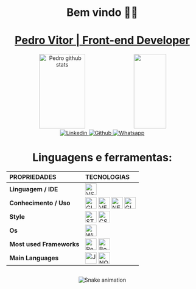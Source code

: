 <h1 align="center">Bem vindo 🖖🏽</h1>
<a href="https://www.linkedin.com/in/pedro-vitor-1ba839243/" target="_blank">
    <h1 align="center">
       Pedro Vitor | Front-end Developer
        </a>
    </h1>  
    <div align="center">  
  <img width="49%" height="195px" src="https://github-readme-stats.vercel.app/api?username=Heloir&show_icons=true&count_private=true&hide_border=true&title_color=e63946&icon_color=00bfbf&text_color=c9d1d9&bg_color=0d1117" alt="Pedro github stats" /> 
  <img width="41%" height="195px" src="https://github-readme-stats.vercel.app/api/top-langs/?username=Heloir&layout=compact&hide_border=true&title_color=00bfbf&text_color=00bfbf&bg_color=0d1117" />
</div>
       <div align="center">
        <a href="https://www.linkedin.com/in/pedro-vitor-1ba839243/" target="__blank">
            <img alt="Linkedin" src="https://img.shields.io/badge/LinkedIn-0077B5?style=for-the-badge&logo=linkedin&logoColor=white">
        </a>
        <a href="https://github.com/Heloir" target="__blank">
            <img alt="Github" src="https://img.shields.io/badge/GitHub-100000?style=for-the-badge&logo=github&logoColor=white">
        </a>
        <a href="https://api.whatsapp.com/send?phone=5527997361412" target="__blank">
            <img alt="Whatsapp" src="https://img.shields.io/badge/whatsapp-04B404?style=for-the-badge&logo=whatsapp&logoColor=white">
        </a>
</div>
<h2></h2>

<h1 align="center">Linguagens e ferramentas:</h1>
<div style="display: inline_block;" align="center">

|  **PROPRIEDADES** | **TECNOLOGIAS** |
| :---------        |     :---------  |
|**Linguagem / IDE** | <img align="center" alt="VSCODE" height="30" src="https://img.shields.io/badge/VSCode-blue?&style=for-the-badge&logo=visual-studio&logoColor=white"> |
|**Conhecimento / Uso** | <img align="center" alt="GIT" height="30" src="https://img.shields.io/badge/git-61210B?&style=for-the-badge&logo=git&logoColor=white"> <img align="center" alt="VERCEL" height="30" src="https://img.shields.io/badge/Vercel-0047b3?&style=for-the-badge&logo=Vercel&logoColor=white"> <img align="center" alt="NETLIFY" height="30" src="https://img.shields.io/badge/netlify-007294?&style=for-the-badge&logo=netlify&logoColor=white"> <img align="center" alt="GITHUB" height="30" src="https://img.shields.io/badge/github-%23121011.svg?style=for-the-badge&logo=github&logoColor=white">|
 | **Style** |  <img align="center" alt="STYLEDCOMPONENTS" height="30" src="https://img.shields.io/badge/styledcomponents-530078?&style=for-the-badge&logo=styledcomponents&logoColor=white"> <img align="center" alt="CSS" height="30" src="https://img.shields.io/badge/css-007ACC?style=for-the-badge&logo=css3&logoColor=white"> |
|**Os** | <img align="center" alt="Windows" height="30" src="https://img.shields.io/badge/windows-862d59?style=for-the-badge&logo=windows&logoColor=white"> 
|**Most used Frameworks** | <img align="center" alt="ReactJs" height="30"  src="https://img.shields.io/badge/reactjs-blue?&style=for-the-badge&logo=react.js&logoColor=white">  <img align="center" alt="BootStrap" height="30"  src="https://img.shields.io/badge/bootstrap-purple?&style=for-the-badge&logo=bootstrap.js&logoColor=white"> 
|**Main Languages** | <img align="center" alt="Javascript" height="30" src="https://img.shields.io/badge/javascript-%23323330.svg?style=for-the-badge&logo=javascript&logoColor=%23F7DF1E"> <img align="center" alt="NODEJS" height="30"  src="https://img.shields.io/badge/node.js-6DA55F?style=for-the-badge&logo=node.js&logoColor=white">
</div>
<h2></h2>
<!--      <img src="./img/mario.gif"  height="100%" alt="MARIO"/> -->
    
 <div align="center">
 
   ![Snake animation](https://github.com/AfonsoBezerra/rafaballerini/blob/output/github-contribution-grid-snake.svg)

  </div>

  
